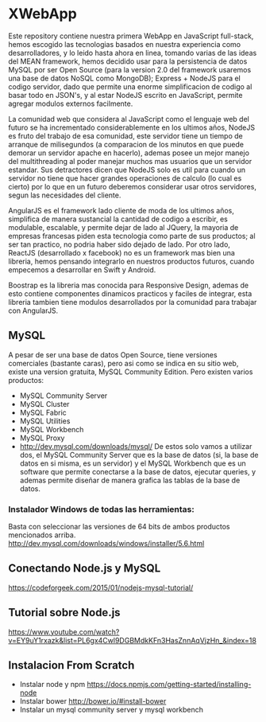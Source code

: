 # XWebApp
Este repository contiene nuestra primera WebApp en JavaScript full-stack, hemos escogido las tecnologias basados en nuestra experiencia como desarrolladores, y lo leido hasta ahora en linea, tomando varias de las ideas del MEAN framework, hemos decidido usar para la persistencia de datos MySQL por ser Open Source (para la version 2.0 del framework usaremos una base de datos NoSQL como MongoDB); Express + NodeJS para el codigo servidor, dado que permite una enorme simplificacion de codigo al basar todo en JSON's, y al estar NodeJS escrito en JavaScript, permite agregar modulos externos facilmente.

La comunidad web que considera al JavaScript como el lenguaje web del futuro se ha incrementado considerablemente en los ultimos años, NodeJS es fruto del trabajo de esa comunidad, este servidor tiene un tiempo de arranque de milisegundos (a comparacion de los minutos en que puede demorar un servidor apache en hacerlo), ademas posee un mejor manejo del multithreading al poder manejar muchos mas usuarios que un servidor estandar. Sus detractores dicen que NodeJS solo es util para cuando un servidor no tiene que hacer grandes operaciones de calculo (lo cual es cierto) por lo que en un futuro deberemos considerar usar otros servidores, segun las necesidades del cliente.

AngularJS es el framework lado cliente de moda de los ultimos años, simplifica de manera sustancial la cantidad de codigo a escribir, es modulable, escalable, y permite dejar de lado al JQuery, la mayoria de empresas francesas piden esta tecnologia como parte de sus productos; al ser tan practico, no podria haber sido dejado de lado. Por otro lado, ReactJS (desarrollado x facebook) no es un framework mas bien una libreria, hemos pensando integrarlo en nuestros productos futuros, cuando empecemos a desarrollar en Swift y Android.

Boostrap es la libreria mas conocida para Responsive Design, ademas de esto contiene componentes dinamicos practicos y faciles de integrar, esta libreria tambien tiene modulos desarrollados por la comunidad para trabajar con AngularJS.

## MySQL
A pesar de ser una base de datos Open Source, tiene versiones comerciales (bastante caras), pero asi como se indica en su sitio web, existe una version gratuita, MySQL Community Edition. Pero existen varios productos:
* MySQL Community Server 
* MySQL Cluster 
* MySQL Fabric 
* MySQL Utilities
* MySQL Workbench
* MySQL Proxy
* http://dev.mysql.com/downloads/mysql/
De estos solo vamos a utilizar dos, el MySQL Community Server que es la base de datos (si, la base de datos en si misma, es un servidor) y el MySQL Workbench que es un software que permite conectarse a la base de datos, ejecutar queries, y ademas permite diseñar de manera grafica las tablas de la base de datos.

### Instalador Windows de todas las herramientas:
Basta con seleccionar las versiones de 64 bits de ambos productos mencionados arriba.
http://dev.mysql.com/downloads/windows/installer/5.6.html

## Conectando Node.js y MySQL
https://codeforgeek.com/2015/01/nodejs-mysql-tutorial/

## Tutorial sobre Node.js
https://www.youtube.com/watch?v=EY9uY1rxazk&list=PL6gx4Cwl9DGBMdkKFn3HasZnnAqVjzHn_&index=18

## Instalacion From Scratch
* Instalar node y npm https://docs.npmjs.com/getting-started/installing-node
* Instalar bower http://bower.io/#install-bower
* Instalar un mysql community server y mysql workbench

